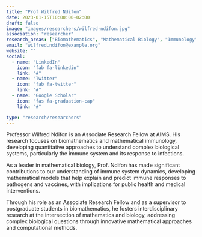 ```yaml
---
title: "Prof Wilfred Ndifon"
date: 2023-01-15T10:00:00+02:00
draft: false
image: "images/researchers/wilfred-ndifon.jpg"
association: "researcher"
research_areas: ["Biomathematics", "Mathematical Biology", "Immunology"]
email: "wilfred.ndifon@example.org"
website: ""
social:
  - name: "LinkedIn"
    icon: "fab fa-linkedin"
    link: "#"
  - name: "Twitter"
    icon: "fab fa-twitter"
    link: "#"
  - name: "Google Scholar"
    icon: "fas fa-graduation-cap"
    link: "#"

type: "research/researchers"
---
```


Professor Wilfred Ndifon is an Associate Research Fellow at AIMS. His research focuses on biomathematics and mathematical immunology, developing quantitative approaches to understand complex biological systems, particularly the immune system and its response to infections.

As a leader in mathematical biology, Prof. Ndifon has made significant contributions to our understanding of immune system dynamics, developing mathematical models that help explain and predict immune responses to pathogens and vaccines, with implications for public health and medical interventions.

Through his role as an Associate Research Fellow and as a supervisor to postgraduate students in biomathematics, he fosters interdisciplinary research at the intersection of mathematics and biology, addressing complex biological questions through innovative mathematical approaches and computational methods.
